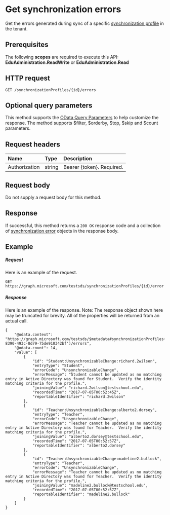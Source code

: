 # Get synchronization errors

Get the errors generated during sync of a specific [synchronization profile](..\resources\synchronizationProfile.md) in the tenant.

## Prerequisites
The following **scopes** are required to execute this API: **EduAdministration.ReadWrite** or **EduAdministration.Read**

## HTTP request
<!-- { "blockType": "ignored" } -->
```http
GET /synchronizationProfiles/{id}/errors
```
## Optional query parameters
This method supports the [OData Query Parameters](http://developer.microsoft.com/en-us/graph/docs/overview/query_parameters) to help customize the response. The method supports $filter, $orderby, $top, $skip and $count parameters.

## Request headers
| Name       | Type | Description|
|:-----------|:------|:----------|
| Authorization  | string  | Bearer {token}. Required.  |

## Request body
Do not supply a request body for this method.
## Response
If successful, this method returns a `200 OK` response code and a collection of [synchronization error](../resources/synchronizationerror.md) objects in the response body.

## Example
##### Request
Here is an example of the request.
<!-- {
  "blockType": "request",
  "name": "get_synchronizationProfile_error"
}-->
```http
GET https://graph.microsoft.com/testsds/synchronizationProfiles/{id}/error
```

##### Response
Here is an example of the response. Note: The response object shown here may be truncated for brevity. All of the properties will be returned from an actual call.
<!-- {
  "blockType": "response",
  "@odata.type": "microsoft.graph.synchronizationError",
  "isCollection": true
} -->
```http
{
    "@odata.context": "https://graph.microsoft.com/testsds/$metadata#synchronizationProfiles('f4cb079d-8390-493c-8d79-75de910342bf')/errors",
    "@odata.count": 14,
    "value": [
        {
            "id": "Student:UnsynchronizableChange:richard.2wilson",
            "entryType": "Student",
            "errorCode": "UnsynchronizableChange",
            "errorMessage": "Student cannot be updated as no matching entry in Active Directory was found for Student.  Verify the identity matching criteria for the profile.",
            "joiningValue": "richard.2wilson@testschool.edu",
            "recordedTime": "2017-07-05T00:52:45Z",
            "reportableIdentifier": "richard.2wilson"
        },
        {
            "id": "Teacher:UnsynchronizableChange:alberto2.dorsey",
            "entryType": "Teacher",
            "errorCode": "UnsynchronizableChange",
            "errorMessage": "Teacher cannot be updated as no matching entry in Active Directory was found for Teacher.  Verify the identity matching criteria for the profile.",
            "joiningValue": "alberto2.dorsey@testschool.edu",
            "recordedTime": "2017-07-05T00:52:57Z",
            "reportableIdentifier": "alberto2.dorsey"
        },
        {
            "id": "Teacher:UnsynchronizableChange:madeline2.bullock",
            "entryType": "Teacher",
            "errorCode": "UnsynchronizableChange",
            "errorMessage": "Teacher cannot be updated as no matching entry in Active Directory was found for Teacher.  Verify the identity matching criteria for the profile.",
            "joiningValue": "madeline2.bullock@testschool.edu",
            "recordedTime": "2017-07-05T00:52:57Z",
            "reportableIdentifier": "madeline2.bullock"
        }
    ]
}
```